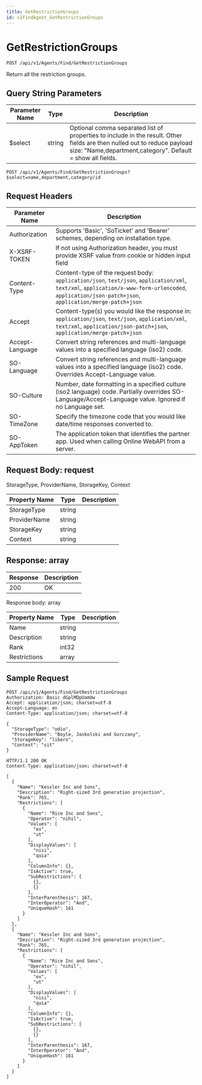 ```yaml
---
title: GetRestrictionGroups
id: v1FindAgent_GetRestrictionGroups
---
```


# GetRestrictionGroups

```http
POST /api/v1/Agents/Find/GetRestrictionGroups
```

Return all the restriction groups.







## Query String Parameters

| Parameter Name | Type |  Description |
|----------------|------|--------------|
| $select | string |  Optional comma separated list of properties to include in the result. Other fields are then nulled out to reduce payload size: "Name,department,category". Default = show all fields. |

```http
POST /api/v1/Agents/Find/GetRestrictionGroups?$select=name,department,category/id
```


## Request Headers

| Parameter Name | Description |
|----------------|-------------|
| Authorization  | Supports 'Basic', 'SoTicket' and 'Bearer' schemes, depending on installation type. |
| X-XSRF-TOKEN   | If not using Authorization header, you must provide XSRF value from cookie or hidden input field |
| Content-Type | Content-type of the request body: `application/json`, `text/json`, `application/xml`, `text/xml`, `application/x-www-form-urlencoded`, `application/json-patch+json`, `application/merge-patch+json` |
| Accept         | Content-type(s) you would like the response in: `application/json`, `text/json`, `application/xml`, `text/xml`, `application/json-patch+json`, `application/merge-patch+json` |
| Accept-Language | Convert string references and multi-language values into a specified language (iso2) code. |
| SO-Language | Convert string references and multi-language values into a specified language (iso2) code. Overrides Accept-Language value. |
| SO-Culture | Number, date formatting in a specified culture (iso2 language) code. Partially overrides SO-Language/Accept-Language value. Ignored if no Language set. |
| SO-TimeZone | Specify the timezone code that you would like date/time responses converted to. |
| SO-AppToken | The application token that identifies the partner app. Used when calling Online WebAPI from a server. |

## Request Body: request  

StorageType, ProviderName, StorageKey, Context 

| Property Name | Type |  Description |
|----------------|------|--------------|
| StorageType | string |  |
| ProviderName | string |  |
| StorageKey | string |  |
| Context | string |  |


## Response: array



| Response | Description |
|----------------|-------------|
| 200 | OK |

Response body: array

| Property Name | Type |  Description |
|----------------|------|--------------|
| Name | string |  |
| Description | string |  |
| Rank | int32 |  |
| Restrictions | array |  |

## Sample Request

```http!
POST /api/v1/Agents/Find/GetRestrictionGroups
Authorization: Basic dGplMDpUamUw
Accept: application/json; charset=utf-8
Accept-Language: en
Content-Type: application/json; charset=utf-8

{
  "StorageType": "odio",
  "ProviderName": "Boyle, Jaskolski and Gorczany",
  "StorageKey": "libero",
  "Context": "sit"
}
```

```http_
HTTP/1.1 200 OK
Content-Type: application/json; charset=utf-8

[
  {
    "Name": "Kessler Inc and Sons",
    "Description": "Right-sized 3rd generation projection",
    "Rank": 765,
    "Restrictions": [
      {
        "Name": "Rice Inc and Sons",
        "Operator": "nihil",
        "Values": [
          "ex",
          "ut"
        ],
        "DisplayValues": [
          "nisi",
          "quia"
        ],
        "ColumnInfo": {},
        "IsActive": true,
        "SubRestrictions": [
          {},
          {}
        ],
        "InterParenthesis": 167,
        "InterOperator": "And",
        "UniqueHash": 161
      }
    ]
  },
  {
    "Name": "Kessler Inc and Sons",
    "Description": "Right-sized 3rd generation projection",
    "Rank": 765,
    "Restrictions": [
      {
        "Name": "Rice Inc and Sons",
        "Operator": "nihil",
        "Values": [
          "ex",
          "ut"
        ],
        "DisplayValues": [
          "nisi",
          "quia"
        ],
        "ColumnInfo": {},
        "IsActive": true,
        "SubRestrictions": [
          {},
          {}
        ],
        "InterParenthesis": 167,
        "InterOperator": "And",
        "UniqueHash": 161
      }
    ]
  }
]
```